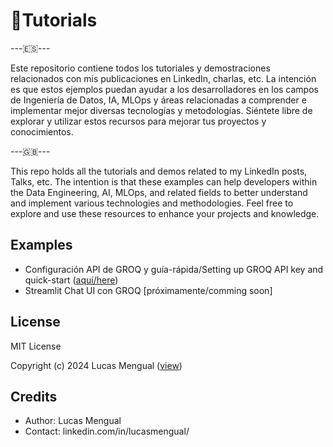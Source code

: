 # 📓Tutorials

---🇪🇸---

Este repositorio contiene todos los tutoriales y demostraciones relacionados con mis publicaciones en LinkedIn, charlas, etc. La intención es que estos ejemplos puedan ayudar a los desarrolladores en los campos de Ingeniería de Datos, IA, MLOps y áreas relacionadas a comprender e implementar mejor diversas tecnologías y metodologías. Siéntete libre de explorar y utilizar estos recursos para mejorar tus proyectos y conocimientos.

---🇬🇧---

This repo holds all the tutorials and demos related to my LinkedIn posts, Talks, etc. The intention is that these examples can help developers within the Data Engineering, AI, MLOps, and related fields to better understand and implement various technologies and methodologies. Feel free to explore and use these resources to enhance your projects and knowledge.

## Examples

- Configuración API de GROQ y guía-rápida/Setting up GROQ API key and quick-start ([aquí/here](https://github.com/lucasmengual92/tutorials/tree/main/tutorials/setting_up_groq_api_key))
- Streamlit Chat UI con GROQ [próximamente/comming soon]

## License

MIT License

Copyright (c) 2024 Lucas Mengual ([view](LICENSE))

## Credits

- Author: Lucas Mengual
- Contact: linkedin.com/in/lucasmengual/
